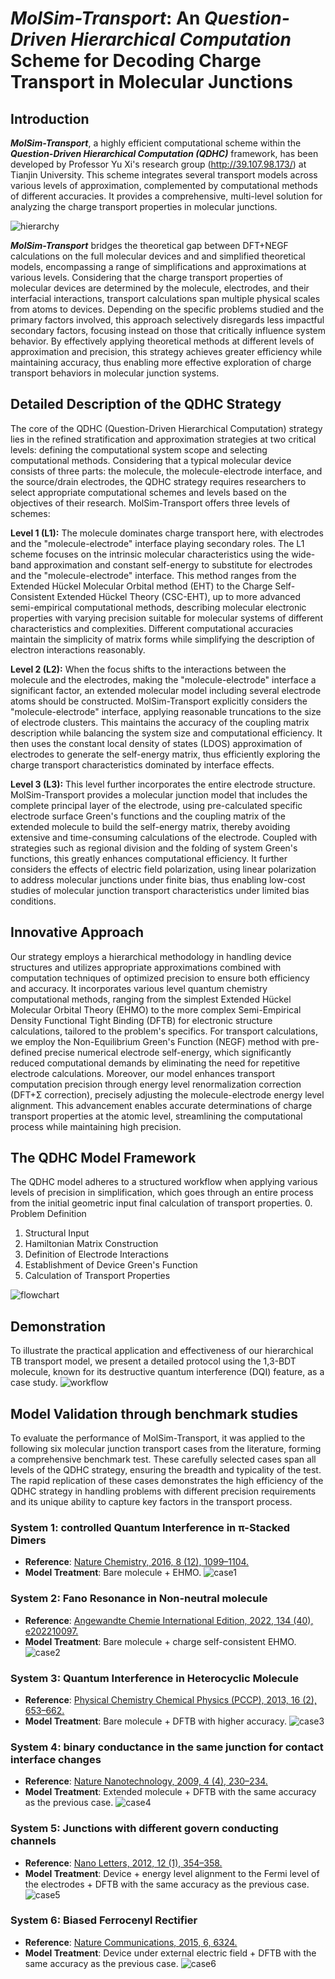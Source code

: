 # **_MolSim-Transport_: An _Question-Driven Hierarchical Computation_ Scheme for Decoding Charge Transport in Molecular Junctions**

## **Introduction**
_**MolSim-Transport**_, a highly efficient computational scheme within the _**Question-Driven Hierarchical Computation (QDHC)**_ framework, has been developed by Professor Yu Xi's research group (http://39.107.98.173/) at Tianjin University. This scheme integrates several transport models across various levels of approximation, complemented by computational methods of different accuracies. It provides a comprehensive, multi-level solution for analyzing the charge transport properties in molecular junctions.

![hierarchy](https://github.com/yuxi-TJU/Question-driven-Hierarchical-Transport-Model/assets/68102657/e607529f-6e32-45fa-be8f-d2df5df58722)

_**MolSim-Transport**_ bridges the theoretical gap between DFT+NEGF calculations on the full molecular devices and and simplified theoretical models, encompassing a range of simplifications and approximations at various levels. Considering that the charge transport properties of molecular devices are determined by the molecule, electrodes, and their interfacial interactions, transport calculations span multiple physical scales from atoms to devices. Depending on the specific problems studied and the primary factors involved, this approach selectively disregards less impactful secondary factors, focusing instead on those that critically influence system behavior. By effectively applying theoretical methods at different levels of approximation and precision, this strategy achieves greater efficiency while maintaining accuracy, thus enabling more effective exploration of charge transport behaviors in molecular junction systems.

## **Detailed Description of the QDHC Strategy**

The core of the QDHC (Question-Driven Hierarchical Computation) strategy lies in the refined stratification and approximation strategies at two critical levels: defining the computational system scope and selecting computational methods. Considering that a typical molecular device consists of three parts: the molecule, the molecule-electrode interface, and the source/drain electrodes, the QDHC strategy requires researchers to select appropriate computational schemes and levels based on the objectives of their research. MolSim-Transport offers three levels of schemes:

**Level 1 (L1):** The molecule dominates charge transport here, with electrodes and the "molecule-electrode" interface playing secondary roles. The L1 scheme focuses on the intrinsic molecular characteristics using the wide-band approximation and constant self-energy to substitute for electrodes and the "molecule-electrode" interface. This method ranges from the Extended Hückel Molecular Orbital method (EHT) to the Charge Self-Consistent Extended Hückel Theory (CSC-EHT), up to more advanced semi-empirical computational methods, describing molecular electronic properties with varying precision suitable for molecular systems of different characteristics and complexities. Different computational accuracies maintain the simplicity of matrix forms while simplifying the description of electron interactions reasonably.

**Level 2 (L2):** When the focus shifts to the interactions between the molecule and the electrodes, making the "molecule-electrode" interface a significant factor, an extended molecular model including several electrode atoms should be constructed. MolSim-Transport explicitly considers the "molecule-electrode" interface, applying reasonable truncations to the size of electrode clusters. This maintains the accuracy of the coupling matrix description while balancing the system size and computational efficiency. It then uses the constant local density of states (LDOS) approximation of electrodes to generate the self-energy matrix, thus efficiently exploring the charge transport characteristics dominated by interface effects.

**Level 3 (L3):** This level further incorporates the entire electrode structure. MolSim-Transport provides a molecular junction model that includes the complete principal layer of the electrode, using pre-calculated specific electrode surface Green's functions and the coupling matrix of the extended molecule to build the self-energy matrix, thereby avoiding extensive and time-consuming calculations of the electrode. Coupled with strategies such as regional division and the folding of system Green's functions, this greatly enhances computational efficiency. It further considers the effects of electric field polarization, using linear polarization to address molecular junctions under finite bias, thus enabling low-cost studies of molecular junction transport characteristics under limited bias conditions.

## Innovative Approach
Our strategy employs a hierarchical methodology in handling device structures and utilizes appropriate approximations combined with computation techniques of optimized precision to ensure both efficiency and accuracy. It incorporates various level quantum chemistry computational methods, ranging from the simplest Extended Hückel Molecular Orbital Theory (EHMO) to the more complex Semi-Empirical Density Functional Tight Binding (DFTB) for electronic structure calculations, tailored to the problem's specifics. For transport calculations, we employ the Non-Equilibrium Green's Function (NEGF) method with pre-defined precise numerical electrode self-energy, which significantly reduced computational demands by eliminating the need for repetitive electrode calculations. Moreover, our model enhances transport computation precision through energy level renormalization correction (DFT+Σ correction), precisely adjusting the molecule-electrode energy level alignment. This advancement enables accurate determinations of charge transport properties at the atomic level, streamlining the computational process while maintaining high precision.

## **The QDHC Model Framework**
The QDHC model adheres to a structured workflow when applying various levels of precision in simplification, which goes through an entire process from the initial geometric input final calculation of transport properties.
0. Problem Definition
1. Structural Input
2. Hamiltonian Matrix Construction
3. Definition of Electrode Interactions
4. Establishment of Device Green's Function
5. Calculation of Transport Properties

![flowchart](https://github.com/yuxi-TJU/Question-driven-Hierarchical-Transport-Model/assets/68102657/bac5855f-ecce-4467-a208-5a6b774f8ec0)

## **Demonstration**
To illustrate the practical application and effectiveness of our hierarchical TB transport model, we present a detailed protocol using the 1,3-BDT molecule, known for its destructive quantum interference (DQI) feature, as a case study.
![workflow](https://github.com/yuxi-TJU/Question-oriented-Hierarchical-Transport-Model/assets/68102657/ad6b807a-0ff2-4671-bfeb-35191da5049a)


## Model Validation through benchmark studies
To evaluate the performance of MolSim-Transport, it was applied to the following six molecular junction transport cases from the literature, forming a comprehensive benchmark test. These carefully selected cases span all levels of the QDHC strategy, ensuring the breadth and typicality of the test. The rapid replication of these cases demonstrates the high efficiency of the QDHC strategy in handling problems with different precision requirements and its unique ability to capture key factors in the transport process.

### System 1:  controlled Quantum Interference in π-Stacked Dimers
- **Reference**: [Nature Chemistry, 2016, 8 (12), 1099–1104.](https://www.nature.com/articles/nchem.2615)
- **Model Treatment**: Bare molecule + EHMO.
![case1](https://github.com/yuxi-TJU/Question-driven-Hierarchical-Transport-Model/assets/68102657/06c971bf-71f8-4d0e-aeba-772bd2884e5d)

### System 2: Fano Resonance in Non-neutral molecule
- **Reference**: [Angewandte Chemie International Edition, 2022, 134 (40), e202210097.](https://onlinelibrary.wiley.com/doi/10.1002/anie.202210097)
- **Model Treatment**: Bare molecule + charge self-consistent EHMO.
![case2](https://github.com/yuxi-TJU/Question-driven-Hierarchical-Transport-Model/assets/68102657/2d3e9b53-9f78-499a-831d-7fc74e4ba4ba)

### System 3: Quantum Interference in Heterocyclic Molecule
- **Reference**: [Physical Chemistry Chemical Physics (PCCP), 2013, 16 (2), 653–662.](https://pubs.rsc.org/en/content/articlelanding/2014/cp/c3cp53866d)
- **Model Treatment**: Bare molecule + DFTB with higher accuracy.
![case3](https://github.com/yuxi-TJU/Question-driven-Hierarchical-Transport-Model/assets/68102657/8f20778c-b85c-4514-abdb-afed86db17c1)

### System 4: binary conductance in the same junction for contact interface changes
- **Reference**: [Nature Nanotechnology, 2009, 4 (4), 230–234.](https://doi.org/10.1038/nnano.2009.10)
- **Model Treatment**: Extended molecule + DFTB with the same accuracy as the previous case.
![case4](https://github.com/yuxi-TJU/Question-driven-Hierarchical-Transport-Model/assets/68102657/c2c1eb2f-46c1-4892-9290-415acbf4b7ec)

### System 5: Junctions with different govern conducting channels
- **Reference**: [Nano Letters, 2012, 12 (1), 354–358.](https://pubs.acs.org/doi/10.1021/nl203634m)
- **Model Treatment**: Device + energy level alignment to the Fermi level of the electrodes + DFTB with the same accuracy as the previous case.
![case5](https://github.com/yuxi-TJU/Question-driven-Hierarchical-Transport-Model/assets/68102657/08035492-a13e-4c8d-aeea-3058e56529eb)

### System 6: Biased Ferrocenyl Rectifier
- **Reference**: [Nature Communications, 2015, 6, 6324.](https://www.nature.com/articles/ncomms7324)
- **Model Treatment**: Device under external electric field + DFTB with the same accuracy as the previous case.
![case6](https://github.com/yuxi-TJU/Question-driven-Hierarchical-Transport-Model/assets/68102657/199efa73-40d8-45e9-869c-2d5a6dead373)

